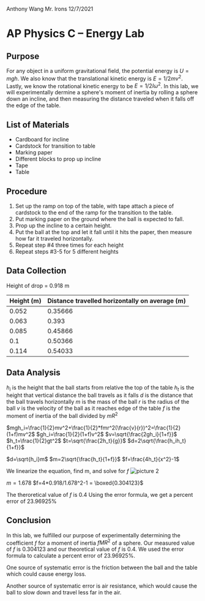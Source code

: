 Anthony Wang
Mr. Irons
12/7/2021
# AP Physics C – Energy Lab
## Purpose
For any object in a uniform gravitational field, the potential energy is $U = mgh$. We also know that the translational kinetic energy is $E = 1/2mv^2$. Lastly, we know the rotational kinetic energy to be $E = 1/2I\omega^2$. In this lab, we will experimentally dermine a sphere's moment of inertia by rolling a sphere down an incline, and then measuring the distance traveled when it falls off the edge of the table.

## List of Materials

- Cardboard for incline
- Cardstock for transition to table
- Marking paper
- Different blocks to prop up incline
- Tape
- Table

## Procedure

1. Set up the ramp on top of the table, with tape attach a piece of cardstock to the end of the ramp for the transition to the table.
2. Put marking paper on the ground where the ball is expected to fall.
3. Prop up the incline to a certain height.
4. Put the ball at the top and let it fall until it hits the paper, then measure how far it traveled horizontally.
5. Repeat step #4 three times for each height
6. Repeat steps #3-5 for 5 different heights

## Data Collection


Height of drop = 0.918 m

| Height (m) | Distance travelled horizontally on average (m) |
| -------- | ----- |
| 0.052 | 0.35666 |
| 0.063 | 0.393   |
| 0.085 | 0.45866 |
| 0.1  |  0.50366 |
| 0.114 | 0.54033 |

## Data Analysis


$h_i$ is the height that the ball starts from relative the top of the table
$h_t$ is the height that vertical distance the ball travels as it falls
$d$ is the distance that the ball travels horizontally
$m$ is the mass of the ball
$r$ is the radius of the ball
$v$ is the velocity of the ball as it reaches edge of the table
$f$ is the moment of inertia of the ball divided by $mR^2$

$mgh_i=\frac{1}{2}mv^2+\frac{1}{2}*fmr^2(\frac{v}{r})^2=\frac{1}{2}(1+f)mv^2$
$gh_i=\frac{1}{2}(1+f)v^2$
$v=\sqrt{\frac{2gh_i}{1+f}}$
$h_t=\frac{1}{2}gt^2$
$t=\sqrt{\frac{2h_t}{g}}$
$d=2\sqrt{\frac{h_ih_t}{1+f}}$

$d=\sqrt{h_i}m$
$m=2\sqrt{\frac{h_t}{1+f}}$
$f=\frac{4h_t}{x^2}-1$

We linearize the equation, find m, and solve for $f$
![picture 2](https://i.imgur.com/nRvSDjF.png)  

$m=1.678$
$f=4*0.918/1.678^2-1 = \boxed{0.304123}$

The theroretical value of $f$ is $0.4$
Using the error formula, we get a percent error of $23.96925\%$

## Conclusion
In this lab, we fulfilled our purpose of experimentally determining the coefficient $f$ for a moment of inertia $fMR^2$ of a sphere. Our measured value of $f$ is $0.304123$ and our theoretical value of $f$ is $0.4$. We used the error formula to calculate a percent error of $23.96925\%$.


One source of systematic error is the friction between the ball and the table which could cause energy loss.

Another source of systematic error is air resistance, which would cause the ball to slow down and travel less far in the air.